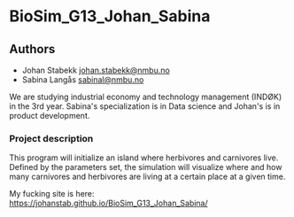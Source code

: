 # BioSim_G13_Johan_Sabina

## Authors

- Johan Stabekk <johan.stabekk@nmbu.no>
- Sabina Langås <sabinal@nmbu.no>

We are studying industrial economy and technology management (INDØK) 
in the 3rd year. Sabina's specialization is in Data science and Johan's is in
product development. 

### Project description
This program will initialize an island where herbivores and carnivores live. 
Defined by the parameters set, the simulation will visualize where and how many 
carnivores and herbivores are living at a certain place at a given time.

My fucking site is here:
https://johanstab.github.io/BioSim_G13_Johan_Sabina/
